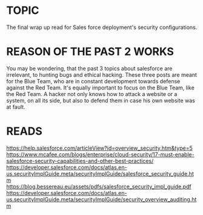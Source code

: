 # TOPIC
The final wrap up read for Sales force deployment's security configurations.

# REASON OF THE PAST 2 WORKS
You may be wondering, that the past 3 topics about salesforce are irrelevant, to hunting bugs and ethical hacking.
These three posts are meant for the Blue Team, who are in constant development towards defense against the Red Team.
It's equally important to focus on the Blue Team, like the Red Team.
A hacker not only knows how to attack a website or a system, on all its side, but also to defend them in case his
own website was at fault.

# READS
https://help.salesforce.com/articleView?id=overview_security.htm&type=5
https://www.mcafee.com/blogs/enterprise/cloud-security/17-must-enable-salesforce-security-capabilities-and-other-best-practices/
https://developer.salesforce.com/docs/atlas.en-us.securityImplGuide.meta/securityImplGuide/salesforce_security_guide.htm
https://blog.bessereau.eu/assets/pdfs/salesforce_security_impl_guide.pdf
https://developer.salesforce.com/docs/atlas.en-us.securityImplGuide.meta/securityImplGuide/security_overview_auditing.htm
